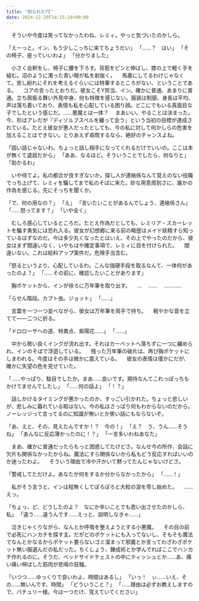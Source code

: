 ```yaml
---
title: "知られた7I"
date: 2024-12-20T14:15:24+09:00
---
```

　そういや今度は笑ってなかったわね、レミィ。やっと気づいたのかしら。

「えーっと。イン、もう少しこっちに来てちょうだい」
「……？　はい」
「その椅子、座っていいわよ」
「分かりました」

　小さく会釈をし、椅子に腰を下ろす。背筋をピンと伸ばし、膝の上で軽く手を組む。沼のように濁った青い眼が私を射抜く。
　馬鹿にしてるわけじゃなくて。苦し紛れにそれを考えるぐらいには特筆するところがない、ということである。
　コアの言ったとおりだ。彼女こそY担当、イン。確かに普通、あまりに普通。立ち居振る舞い外見中身、何も特徴を感じない。服装は制服、身長は平均、声は落ち着いており、表情も私を心配している困り顔。どこにでもいる真面目な子でしたという感じだ。……悪魔とは一体？
　まあいい。やることは決まった。今、形はアレだが『ディゾルブスペルを纏って会う』という当初の目標が達成されている。たとえ彼女が悪人だったとしても、今の私に対して何かしらの危害を加えることはできない。とりあえず尋問するなら、絶好のチャンスよね。

「固い話じゃないわ。ちょっと話し相手になってくれるだけでいいの。ここは本が無くて退屈だから」
「ああ、なるほど。そういうことでしたら、何なりと」
「助かるわ」

　いや待てよ。私の都合が良すぎないか。探し人が連絡係なんて覚えのない役職でっち上げて、レミィを騙してまで私のそばに来た。妙な用意周到さに、誰かの作為を感じる。先にそっちを聞くか。

「で、何の用なの？」
「え」
「言いたいことがあるんでしょう、連絡係さん」
「……怒ってます？」
「いや全く」

　むしろ感心しているところだ。たとえ作為だとしても、レミリア・スカーレットを騙す勇気には恐れ入る。彼女が幻想郷に来る前の略歴はメイド妖精すら知っているはずなのだ。今は多少丸くなったとはいえ、その上でやったのだから、彼女はまず間違いなく、いやもはや確定事項で、レミィに目を付けられた。
　間違いない。これは給料アップ案件だ。危険手当含む。

「怒るというより、心配しているわ。こんな強硬手段を取るなんて、一体何があったのよ？」
「……その前に、確認したいことがあります」

　胸ポケットから、インが徐ろに万年筆を取り出す。
　…
　……
　…………

「らせん階段。カブト虫。ジョット」
「……」

　言葉を一つ一つ並べながら、彼女は万年筆を両手で持ち。
　軽やかな音を立てて――二つに折る。

「ドロローサへの道、特異点、紫陽花……」
「……」

　中から勢い良くインクが流れ出す。それはカーペットへ落ちずに一つに纏められ、インのそばで浮遊している。
　残った万年筆の破片は、再び胸ポケットにしまわれる。今度はその手は微かに震えている。
　彼女の表情は僅かにだが、確かに失望の色を見せていた。

「……やっぱり、駄目でしたか。まあ……良いです。期待なんてこれっぽっちもかけてませんでしたし」
「……何の話よ」
「！？」

　話しかけるタイミングが悪かったのか、すっごい引かれた。ちょっと悲しいが、悲しみに暮れている暇はない。今の私はさっぱり何もわからないのだから。ノーレッジって言ってるのに知識が無いとか笑い話にもならないぞ。

「あ、えと、その、見えたんですか！？　今の！」
「え？　う、うん……そうね」
「あんなに反応薄かったのに！？」
「一言多いわねあなた」

　まあ、確かに普通だったらもっと困惑してたけどさ。なんせ今の所作、会話に欠片も関係なかったからね。魔法にすら関係ないから私もどう反応すればいいのか迷ったわよ。
　そういう理由で冷や汗かいて黙ってたんじゃないけどさ。

「警戒してただけよ。あなたが何をするか分からなかったから」
「……！」

　私がそう言うと、インは程無くしてぽろぽろと大粒の涙を零し始めた。
　……えっ。

「ちょっ、ど、どうしたのよ？　なにか辛いことでも思い出させたのかしら、私」
「違う……違うんです……えっと、説明しなきゃ……」

　泣きじゃくりながら、なんとか呼吸を整えようとする小悪魔。
　その目の前で必死にハンカチを探す主。だがどのポケットにも入ってないし、そもそも魔法でなんとかなるからポケット要らないゴミ溜まって邪魔とか言ってわざわざポケット無い服選んだの私だった。ちくしょう、錬成術とか学んでればここでハンカチ作れるのに。そうだ、ベッドサイドチェストの中にティッシュとか……あ、痛い痛い伸ばした筋肉が悲鳴の狂騒。

「いつつ……ゆっくりで良いわよ、時間はあるし」
「いっ！　ぃ……いえ、その……無いんです、時間」
「どういうこと？」
「……理由は必ずお教えしますので、パチュリー様。今は一つだけ、覚えていてください」
